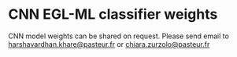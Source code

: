 # CNN EGL-ML classifier weights
CNN model weights can be shared on request.
Please send email to harshavardhan.khare@pasteur.fr or chiara.zurzolo@pasteur.fr
